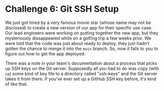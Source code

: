 Challenge 6: Git SSH Setup
==========================

We just got hired by a very famous movie star (whose name may not be disclosed)
to create a new version of our app for their specific use case. Our lead
engineers were working on putting together the new app, but they mysteriously
dissappeared while on a golfing trip a few weeks prior. We were told that the
code was just about ready to deploy, they just hadn't gotten the chance to merge
it into the `main` branch. So, now it falls to you to figure out how to get the
app deployed.

There was a note in your team's documentation about a process that picks up SSH
keys on the Git server. Supposedly all you had to do was copy (with `cp`) some
kind of key file to a directory called "ssh-keys" and the Git server takes it
from there. If you've ever set up a GitHub SSH key before, it's kind of like
that.

